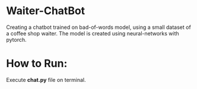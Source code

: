 # Waiter-ChatBot
Creating a chatbot trained on bad-of-words model, using a small dataset of a coffee shop waiter. The model is created using neural-networks with pytorch.

# How to Run:
Execute __chat.py__ file on terminal.
